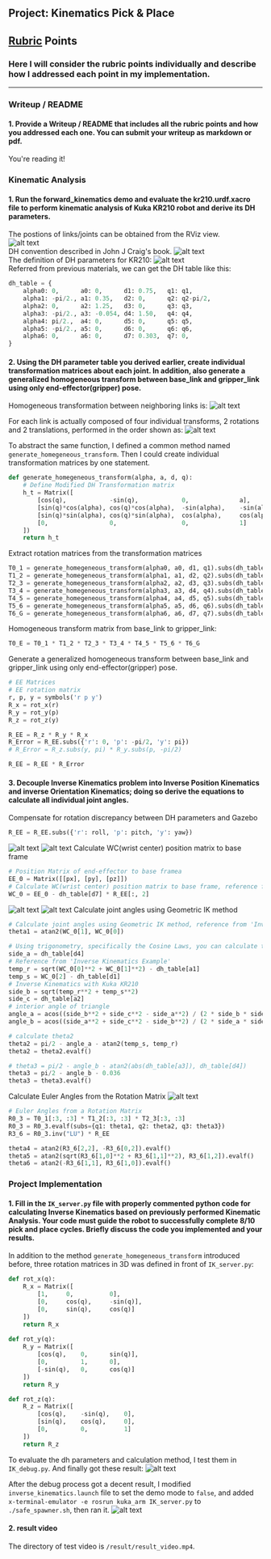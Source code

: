 ## Project: Kinematics Pick & Place


[//]: # (Image References)

[image1]: ./result/viz.png
[image2]: ./result/dh.png
[image3]: ./result/fk_dh.png
[image4]: ./result/position_frame.png
[image5]: ./result/position_frame2.png
[image6]: ./result/orientation_frame.png
[image7]: ./result/wc.png
[image8]: ./result/euler.png
[image9]: ./result/debug.png
[image10]: ./result/pick_result.png
[image11]: ./result/homogeneous_transformation.png
[image12]: ./result/composed_transform.png

## [Rubric](https://review.udacity.com/#!/rubrics/972/view) Points
### Here I will consider the rubric points individually and describe how I addressed each point in my implementation.  

---
### Writeup / README

#### 1. Provide a Writeup / README that includes all the rubric points and how you addressed each one.  You can submit your writeup as markdown or pdf.  

You're reading it!

### Kinematic Analysis
#### 1. Run the forward_kinematics demo and evaluate the kr210.urdf.xacro file to perform kinematic analysis of Kuka KR210 robot and derive its DH parameters.

The postions of links/joints can be obtained from the RViz view.  
![alt text][image1]  
DH convention described in John J Craig's book.
![alt text][image2]  
The definition of DH parameters for KR210:
![alt text][image3]  
Referred from previous materials, we can get the DH table like this:
```python
dh_table = {
    alpha0: 0,      a0: 0,      d1: 0.75,   q1: q1,
    alpha1: -pi/2., a1: 0.35,   d2: 0,      q2: q2-pi/2,
    alpha2: 0,      a2: 1.25,   d3: 0,      q3: q3,
    alpha3: -pi/2., a3: -0.054, d4: 1.50,   q4: q4,
    alpha4: pi/2.,  a4: 0,      d5: 0,      q5: q5,
    alpha5: -pi/2., a5: 0,      d6: 0,      q6: q6,
    alpha6: 0,      a6: 0,      d7: 0.303,  q7: 0,
}
```

#### 2. Using the DH parameter table you derived earlier, create individual transformation matrices about each joint. In addition, also generate a generalized homogeneous transform between base_link and gripper_link using only end-effector(gripper) pose.
Homogeneous transformation between neighboring links is:
![alt text][image11]  

For each link is actually composed of four individual transforms, 2 rotations and 2 translations, performed in the order shown as:
![alt text][image12]  

To abstract the same function, I defined a common method named `generate_homegeneous_transform`. Then I could create individual transformation matrices by one statement.
```python
def generate_homegeneous_transform(alpha, a, d, q):
    # Define Modified DH Transformation matrix
    h_t = Matrix([
        [cos(q),            -sin(q),            0,              a],
        [sin(q)*cos(alpha), cos(q)*cos(alpha),  -sin(alpha),    -sin(alpha)*d],
        [sin(q)*sin(alpha), cos(q)*sin(alpha),  cos(alpha),     cos(alpha)*d],
        [0,                 0,                  0,              1]
    ])
    return h_t
```

Extract rotation matrices from the transformation matrices  
```python
T0_1 = generate_homegeneous_transform(alpha0, a0, d1, q1).subs(dh_table)
T1_2 = generate_homegeneous_transform(alpha1, a1, d2, q2).subs(dh_table)
T2_3 = generate_homegeneous_transform(alpha2, a2, d3, q3).subs(dh_table)
T3_4 = generate_homegeneous_transform(alpha3, a3, d4, q4).subs(dh_table)
T4_5 = generate_homegeneous_transform(alpha4, a4, d5, q5).subs(dh_table)
T5_6 = generate_homegeneous_transform(alpha5, a5, d6, q6).subs(dh_table)
T6_G = generate_homegeneous_transform(alpha6, a6, d7, q7).subs(dh_table)
```

Homogeneous transform matrix from base_link to gripper_link:
```python
T0_E = T0_1 * T1_2 * T2_3 * T3_4 * T4_5 * T5_6 * T6_G
```

Generate a generalized homogeneous transform between base_link and gripper_link using only end-effector(gripper) pose.
```python
# EE Matrices
# EE rotation matrix
r, p, y = symbols('r p y')
R_x = rot_x(r)
R_y = rot_y(p)
R_z = rot_z(y)

R_EE = R_z * R_y * R_x
R_Error = R_EE.subs({'r': 0, 'p': -pi/2, 'y': pi})
# R_Error = R_z.subs(y, pi) * R_y.subs(p, -pi/2)

R_EE = R_EE * R_Error
```

#### 3. Decouple Inverse Kinematics problem into Inverse Position Kinematics and inverse Orientation Kinematics; doing so derive the equations to calculate all individual joint angles.

Compensate for rotation discrepancy between DH parameters and Gazebo
```python
R_EE = R_EE.subs({'r': roll, 'p': pitch, 'y': yaw})
```

![alt text][image6]
![alt text][image7]
Calculate WC(wrist center) position matrix to base frame
```python
# Position Matrix of end-effector to base framea
EE_0 = Matrix([[px], [py], [pz]])
# Calculate WC(wrist center) position matrix to base frame, reference from 'Inverse Kinematics' section, d7 = 0.303
WC_0 = EE_0 - dh_table[d7] * R_EE[:, 2]
```
![alt text][image4]
![alt text][image5]
Calculate joint angles using Geometric IK method
```python
# Calculate joint angles using Geometric IK method, reference from 'Inverse Kinematics Example' section
theta1 = atan2(WC_0[1], WC_0[0])

# Using trigonometry, specifically the Cosine Laws, you can calculate theta 2 and theta 3.
side_a = dh_table[d4]
# Reference from 'Inverse Kinematics Example'
temp_r = sqrt(WC_0[0]**2 + WC_0[1]**2) - dh_table[a1]
temp_s = WC_0[2] - dh_table[d1]
# Inverse Kinematics with Kuka KR210
side_b = sqrt(temp_r**2 + temp_s**2)
side_c = dh_table[a2]
# interior angle of triangle
angle_a = acos((side_b**2 + side_c**2 - side_a**2) / (2 * side_b * side_c))
angle_b = acos((side_a**2 + side_c**2 - side_b**2) / (2 * side_a * side_c))

# calculate theta2
theta2 = pi/2 - angle_a - atan2(temp_s, temp_r)
theta2 = theta2.evalf()

# theta3 = pi/2 - angle_b - atan2(abs(dh_table[a3]), dh_table[d4])
theta3 = pi/2 - angle_b - 0.036
theta3 = theta3.evalf()
```

Calculate Euler Angles from the Rotation Matrix
![alt text][image8]
```python
# Euler Angles from a Rotation Matrix
R0_3 = T0_1[:3, :3] * T1_2[:3, :3] * T2_3[:3, :3]
R0_3 = R0_3.evalf(subs={q1: theta1, q2: theta2, q3: theta3})
R3_6 = R0_3.inv("LU") * R_EE

theta4 = atan2(R3_6[2,2], -R3_6[0,2]).evalf()
theta5 = atan2(sqrt(R3_6[1,0]**2 + R3_6[1,1]**2), R3_6[1,2]).evalf()
theta6 = atan2(-R3_6[1,1], R3_6[1,0]).evalf()
```


### Project Implementation

#### 1. Fill in the `IK_server.py` file with properly commented python code for calculating Inverse Kinematics based on previously performed Kinematic Analysis. Your code must guide the robot to successfully complete 8/10 pick and place cycles. Briefly discuss the code you implemented and your results. 
In addition to the method `generate_homegeneous_transform` introduced before, three rotation matrices in 3D was defined in front of `IK_server.py`:
```python
def rot_x(q):
    R_x = Matrix([
        [1,     0,          0],
        [0,     cos(q),     -sin(q)],
        [0,     sin(q),     cos(q)]
    ])
    return R_x
    
def rot_y(q):              
    R_y = Matrix([
        [cos(q),    0,      sin(q)],
        [0,         1,      0],
        [-sin(q),   0,      cos(q)]
    ])
    return R_y

def rot_z(q):    
    R_z = Matrix([
        [cos(q),    -sin(q),    0],
        [sin(q),    cos(q),     0],
        [0,         0,          1]
    ])
    return R_z
```


To evaluate the dh parameters and calculation method, I test them in `IK_debug.py`. And finally got these result:
![alt text][image9]


After the debug process got a decent result, I modified `inverse_kinematics.launch` file to set the demo mode to `false`, and added `x-terminal-emulator -e rosrun kuka_arm IK_server.py` to  `./safe_spawner.sh`, then ran it. 
![alt text][image10]


#### 2. result video
The directory of test video is `/result/result_video.mp4`.  


